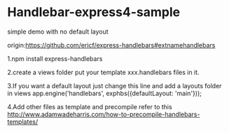 # Handlebar-express4-sample
simple demo with no default layout


origin:https://github.com/ericf/express-handlebars#extnamehandlebars

1.npm install express-handlebars

2.create a views folder put your template xxx.handlebars files in it.

3.If you want a default layout just change this line  and add a layouts folder in views
app.engine('handlebars', exphbs({defaultLayout: 'main'}));

4.Add other files as template and precompile refer to this http://www.adamwadeharris.com/how-to-precompile-handlebars-templates/ 
 
